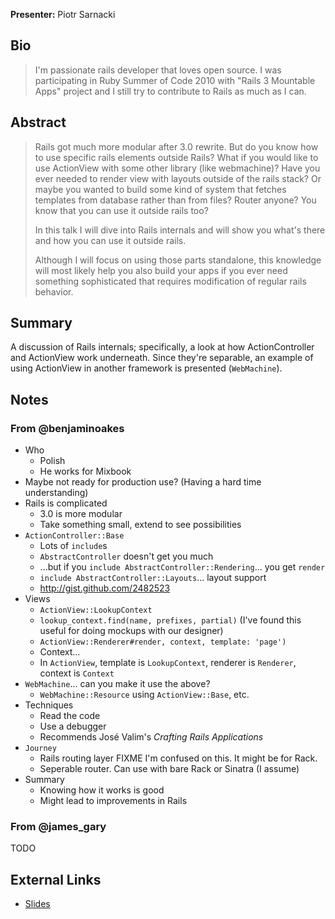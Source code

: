 **Presenter:** Piotr Sarnacki

## Bio

> I'm passionate rails developer that loves open source. I was participating in Ruby Summer of Code 2010 with "Rails 3 Mountable Apps" project and I still try to contribute to Rails as much as I can.

## Abstract

> Rails got much more modular after 3.0 rewrite. But do you know how to use specific rails elements outside Rails? What if you would like to use ActionView with some other library (like webmachine)? Have you ever needed to render view with layouts outside of the rails stack? Or maybe you wanted to build some kind of system that fetches templates from database rather than from files? Router anyone? You know that you can use it outside rails too?
>
> In this talk I will dive into  Rails internals and will show you what's there and how you can use it outside rails.
>
> Although I will focus on using those parts standalone, this knowledge will most likely help you also build your apps if you ever need something sophisticated that requires modification of regular rails behavior.

## Summary

A discussion of Rails internals;  specifically, a look at how ActionController and ActionView work underneath.  Since they're separable, an example of using ActionView in another framework is presented (`WebMachine`).

## Notes

### From @benjaminoakes

* Who
    * Polish
    * He works for Mixbook
* Maybe not ready for production use? (Having a hard time understanding)
* Rails is complicated
    * 3.0 is more modular
    * Take something small, extend to see possibilities
* `ActionController::Base`
    * Lots of `include`s
    * `AbstractController` doesn't get you much
    * ...but if you `include AbstractController::Rendering`...  you get `render`
    * `include AbstractController::Layouts`... layout support
    * http://gist.github.com/2482523
* Views
    * `ActionView::LookupContext`
    * `lookup_context.find(name, prefixes, partial)` (I've found this useful for doing mockups with our designer)
    * `ActionView::Renderer#render, context, template: 'page')`
    * Context...
    * In `ActionView`, template is `LookupContext`, renderer is `Renderer`, context is `Context`
* `WebMachine`... can you make it use the above?
    * `WebMachine::Resource` using `ActionView::Base`, etc.
* Techniques
    * Read the code
    * Use a debugger
    * Recommends José Valim's _Crafting Rails Applications_
* `Journey`
    * Rails routing layer  FIXME I'm confused on this.  It might be for Rack.
    * Seperable router.  Can use with bare Rack or Sinatra (I assume)
* Summary
    * Knowing how it works is good
    * Might lead to improvements in Rails

### From @james\_gary

TODO

## External Links

* [Slides](http://bit.ly/using-rails-without-rails)
